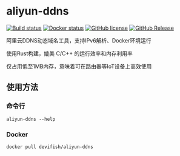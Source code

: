 # aliyun-ddns

[![Build status](https://ci.appveyor.com/api/projects/status/clt0992pxvu1kveo?svg=true)](https://ci.appveyor.com/project/Devifish/aliyun-ddns)
[![Docker status](https://img.shields.io/docker/stars/devifish/aliyun-ddns.svg?logo=docker)](https://hub.docker.com/r/devifish/aliyun-ddns)
[![GitHub license](https://img.shields.io/github/license/Devifish/aliyun-ddns.svg)](https://github.com/Devifish/aliyun-ddns/blob/master/LICENSE)
[![GitHub Release](https://img.shields.io/github/release/Devifish/aliyun-ddns.svg)](https://github.com/Devifish/aliyun-ddns/releases)

阿里云DDNS动态域名工具，支持IPv6解析、Docker环境运行

使用Rust构建，媲美 C/C++ 的运行效率和内存利用率

仅占用低至1MB内存，意味着可在路由器等IoT设备上高效使用

## 使用方法
### 命令行
```
aliyun-ddns --help
```
### Docker
```
docker pull devifish/aliyun-ddns
```